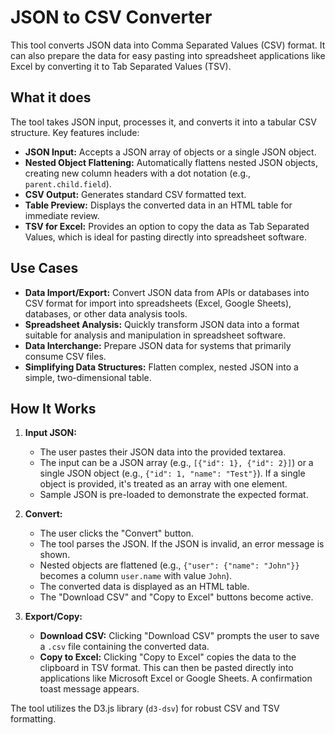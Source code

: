 # JSON to CSV Converter

This tool converts JSON data into Comma Separated Values (CSV) format. It can also prepare the data for easy pasting into spreadsheet applications like Excel by converting it to Tab Separated Values (TSV).

## What it does

The tool takes JSON input, processes it, and converts it into a tabular CSV structure.
Key features include:

- **JSON Input:** Accepts a JSON array of objects or a single JSON object.
- **Nested Object Flattening:** Automatically flattens nested JSON objects, creating new column headers with a dot notation (e.g., `parent.child.field`).
- **CSV Output:** Generates standard CSV formatted text.
- **Table Preview:** Displays the converted data in an HTML table for immediate review.
- **TSV for Excel:** Provides an option to copy the data as Tab Separated Values, which is ideal for pasting directly into spreadsheet software.

## Use Cases

- **Data Import/Export:** Convert JSON data from APIs or databases into CSV format for import into spreadsheets (Excel, Google Sheets), databases, or other data analysis tools.
- **Spreadsheet Analysis:** Quickly transform JSON data into a format suitable for analysis and manipulation in spreadsheet software.
- **Data Interchange:** Prepare JSON data for systems that primarily consume CSV files.
- **Simplifying Data Structures:** Flatten complex, nested JSON into a simple, two-dimensional table.

## How It Works

1.  **Input JSON:**

    - The user pastes their JSON data into the provided textarea.
    - The input can be a JSON array (e.g., `[{"id": 1}, {"id": 2}]`) or a single JSON object (e.g., `{"id": 1, "name": "Test"}`). If a single object is provided, it's treated as an array with one element.
    - Sample JSON is pre-loaded to demonstrate the expected format.

2.  **Convert:**

    - The user clicks the "Convert" button.
    - The tool parses the JSON. If the JSON is invalid, an error message is shown.
    - Nested objects are flattened (e.g., `{"user": {"name": "John"}}` becomes a column `user.name` with value `John`).
    - The converted data is displayed as an HTML table.
    - The "Download CSV" and "Copy to Excel" buttons become active.

3.  **Export/Copy:**
    - **Download CSV:** Clicking "Download CSV" prompts the user to save a `.csv` file containing the converted data.
    - **Copy to Excel:** Clicking "Copy to Excel" copies the data to the clipboard in TSV format. This can then be pasted directly into applications like Microsoft Excel or Google Sheets. A confirmation toast message appears.

The tool utilizes the D3.js library (`d3-dsv`) for robust CSV and TSV formatting.
